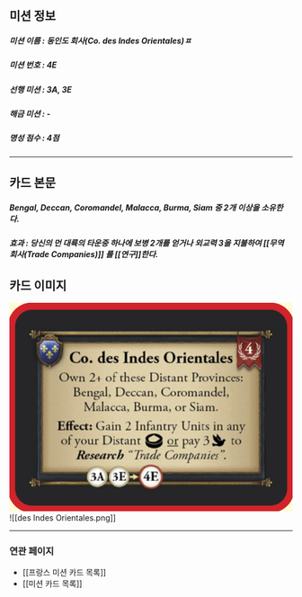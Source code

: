 ## 미션 정보
##### 미션 이름 : 동인도 회사(Co. des Indes Orientales)ㅍ
##### 미션 번호 : 4E
##### 선행 미션 : 3A, 3E
##### 해금 미션 : -
##### 명성 점수 : 4점
---
## 카드 본문
##### Bengal, Deccan, Coromandel, Malacca, Burma, Siam 중 2개 이상을 소유한다.
##### *효과*  : 당신의 먼 대륙의 타운중 하나에 보병 2개를 얻거나 외교력 3을 지불하여 [[무역 회사(Trade Companies)]] 를 [[연구]]한다.

## 카드 이미지
<img src="\Assets\des Indes Orientales.png"/>
![[des Indes Orientales.png]]

--- 

### 연관 페이지
- [[프랑스 미션 카드 목록]]
- [[미션 카드 목록]]